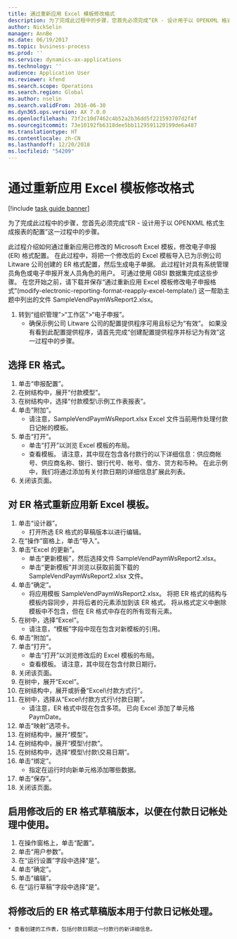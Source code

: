 ```yaml
---
title: 通过重新应用 Excel 模板修改格式
description: 为了完成此过程中的步骤，您首先必须完成“ER - 设计用于以 OPENXML 格式生成报表的配置”这一过程中的步骤。
author: NickSelin
manager: AnnBe
ms.date: 06/19/2017
ms.topic: business-process
ms.prod: ''
ms.service: dynamics-ax-applications
ms.technology: ''
audience: Application User
ms.reviewer: kfend
ms.search.scope: Operations
ms.search.region: Global
ms.author: nselin
ms.search.validFrom: 2016-06-30
ms.dyn365.ops.version: AX 7.0.0
ms.openlocfilehash: 73f2c10d7462c4b52a2b36dd5f221593707d2f4f
ms.sourcegitcommit: 73e10192fb6318dee5bb1129591120199de6a487
ms.translationtype: HT
ms.contentlocale: zh-CN
ms.lasthandoff: 12/20/2018
ms.locfileid: "54209"
---
```

# <a name="modify-formats-by-reapplying-excel-templates"></a>通过重新应用 Excel 模板修改格式

[!include [task guide banner](../../includes/task-guide-banner.md)]

为了完成此过程中的步骤，您首先必须完成“ER - 设计用于以 OPENXML 格式生成报表的配置”这一过程中的步骤。

此过程介绍如何通过重新应用已修改的 Microsoft Excel 模板，修改电子申报 (ER) 格式配置。 在此过程中，将把一个修改后的 Excel 模板导入已为示例公司 Litware 公司创建的 ER 格式配置，然后生成电子单据。 此过程针对具有系统管理员角色或电子申报开发人员角色的用户。 可通过使用 GBSI 数据集完成这些步骤。 在您开始之前，请下载并保存“通过重新应用 Excel 模板修改电子申报格式”(modify-electronic-reporting-format-reapply-excel-template/) 这一帮助主题中列出的文件 SampleVendPaymWsReport2.xlsx。

1. 转到“组织管理”>“工作区”>“电子申报”。
    * 确保示例公司 Litware 公司的配置提供程序可用且标记为“有效”。 如果没有看到此配置提供程序，请首先完成“创建配置提供程序并标记为有效”这一过程中的步骤。  

## <a name="select-the-er-format"></a>选择 ER 格式。
1. 单击“申报配置”。
2. 在树结构中，展开“付款模型”。
3. 在树结构中，选择“付款模型\示例工作表报表”。
4. 单击“附加”。
    * 请注意，SampleVendPaymWsReport.xlsx Excel 文件当前用作处理付款日记帐的模板。   
5. 单击“打开”。
    * 单击“打开”以浏览 Excel 模板的布局。  
    * 查看模板。 请注意，其中现在包含各付款行的以下详细信息：供应商帐号、供应商名称、银行、银行代号、帐号、借方、贷方和币种。 在此示例中，我们将通过添加有关付款日期的详细信息扩展此列表。   
6. 关闭该页面。

## <a name="reapply-a-new-excel-template-to-er-format"></a>对 ER 格式重新应用新 Excel 模板。
1. 单击“设计器”。
    * 打开所选 ER 格式的草稿版本以进行编辑。  
2. 在“操作”窗格上，单击“导入”。
3. 单击“Excel 的更新”。
    * 单击“更新模板”，然后选择文件 SampleVendPaymWsReport2.xlsx。  
    * 单击“更新模板”并浏览以获取前面下载的 SampleVendPaymWsReport2.xlsx 文件。  
4. 单击“确定”。
    * 将应用模板 SampleVendPaymWsReport2.xlsx。 将把 ER 格式的结构与模板内容同步，并将后者的元素添加到该 ER 格式。 将从格式定义中删除模板中不包含，但在 ER 格式中存在的所有现有元素。  
5. 在树中，选择“Excel”。
    * 请注意，“模板”字段中现在包含对新模板的引用。   
6. 单击“附加”。
7. 单击“打开”。
    * 单击“打开”以浏览修改后的 Excel 模板的布局。  
    * 查看模板。 请注意，其中现在包含付款日期行。   
8. 关闭该页面。
9. 在树中，展开“Excel”。
10. 在树结构中，展开或折叠“Excel\付款方式行”。
11. 在树中，选择从“Excel\付款方式行\付款日期”。
    * 请注意，ER 格式中现在包含多项。 已向 Excel 添加了单元格 PaymDate。  
12. 单击“映射”选项卡。
13. 在树结构中，展开“模型”。
14. 在树结构中，展开“模型\付款”。
15. 在树结构中，选择“模型\付款\交易日期”。
16. 单击“绑定”。
    * 指定在运行时向新单元格添加哪些数据。  
17. 单击“保存”。
18. 关闭该页面。

## <a name="enable-the-modified-draft-version-of-the-er-format-for-use-in-payment-journal-processing"></a>启用修改后的 ER 格式草稿版本，以便在付款日记帐处理中使用。
1. 在操作窗格上，单击“配置”。
2. 单击“用户参数”。
3. 在“运行设置”字段中选择“是”。
4. 单击“确定”。
5. 单击“编辑”。
6. 在“运行草稿”字段中选择“是”。

## <a name="use-the-modified-draft-version-of-the-er-format-for-payment-journal-processing"></a>将修改后的 ER 格式草稿版本用于付款日记帐处理。
    * 查看创建的工作表，包括付款日期这一付款行的新详细信息。  

